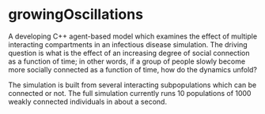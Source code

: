 # growingOscillations
 
A developing C++ agent-based model which examines the effect of multiple interacting compartments in an infectious disease simulation. The driving question is what is the effect of an increasing degree of social connection as a function of time; in other words, if a group of people slowly become more socially connected as a function of time, how do the dynamics unfold?

The simulation is built from several interacting subpopulations which can be connected or not. The full simulation currently runs 10 populations of 1000 weakly connected individuals in about a second. 
